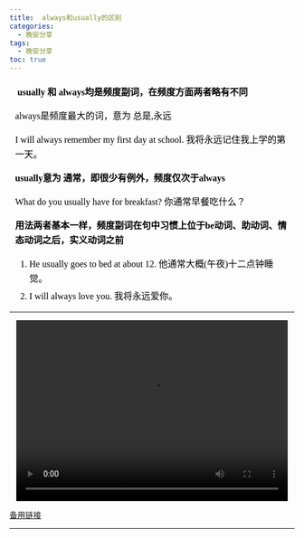 ```yaml
---
title:  always和usually的区别
categories:
  - 晚安分享
tags:
  - 晚安分享
toc: true 
---
```

<!-- 

️ **usually 和 always均是频度副词，在频度方面两者略有不同**

️always是频度最大的词，意为 总是,永远

I will always remember my first day at school. 我将永远记住我上学的第一天。 


**usually意为 通常，即很少有例外，频度仅次于always**

What do you usually have for breakfast? 你通常早餐吃什么？


️**用法两者基本一样，频度副词在句中习惯上位于be动词、助动词、情态动词之后，实义动词之前**

1. He usually goes to bed at about 12. 他通常大概(午夜)十二点钟睡觉。 
2. I will always love you. 我将永远爱你。 -->


<section id="nice" data-tool="mdnice编辑器" data-website="https://www.mdnice.com" style="font-size: 16px; color: black; padding: 0 10px; line-height: 1.6; word-spacing: 0px; letter-spacing: 0px; word-break: break-word; word-wrap: break-word; text-align: left; font-family: Optima-Regular, Optima, PingFangSC-light, PingFangTC-light, 'PingFang SC', Cambria, Cochin, Georgia, Times, 'Times New Roman', serif;"><p data-tool="mdnice编辑器" style="font-size: 16px; padding-top: 8px; padding-bottom: 8px; margin: 0; line-height: 26px; color: black;">️ <strong style="font-weight: bold; color: black;">usually 和 always均是频度副词，在频度方面两者略有不同</strong></p>
<p data-tool="mdnice编辑器" style="font-size: 16px; padding-top: 8px; padding-bottom: 8px; margin: 0; line-height: 26px; color: black;">️always是频度最大的词，意为 总是,永远</p>
<p data-tool="mdnice编辑器" style="font-size: 16px; padding-top: 8px; padding-bottom: 8px; margin: 0; line-height: 26px; color: black;">I will always remember my first day at school. 我将永远记住我上学的第一天。</p>
<p data-tool="mdnice编辑器" style="font-size: 16px; padding-top: 8px; padding-bottom: 8px; margin: 0; line-height: 26px; color: black;"><strong style="font-weight: bold; color: black;">usually意为 通常，即很少有例外，频度仅次于always</strong></p>
<p data-tool="mdnice编辑器" style="font-size: 16px; padding-top: 8px; padding-bottom: 8px; margin: 0; line-height: 26px; color: black;">What do you usually have for breakfast? 你通常早餐吃什么？</p>
<p data-tool="mdnice编辑器" style="font-size: 16px; padding-top: 8px; padding-bottom: 8px; margin: 0; line-height: 26px; color: black;">️<strong style="font-weight: bold; color: black;">用法两者基本一样，频度副词在句中习惯上位于be动词、助动词、情态动词之后，实义动词之前</strong></p>
<ol data-tool="mdnice编辑器" style="margin-top: 8px; margin-bottom: 8px; padding-left: 25px; color: black; list-style-type: decimal;">
<li><section style="margin-top: 5px; margin-bottom: 5px; line-height: 26px; text-align: left; color: rgb(1,1,1); font-weight: 500;">He usually goes to bed at about 12. 他通常大概(午夜)十二点钟睡觉。</section></li><li><section style="margin-top: 5px; margin-bottom: 5px; line-height: 26px; text-align: left; color: rgb(1,1,1); font-weight: 500;">I will always love you. 我将永远爱你。</section></li></ol>
</section>


---

<p style="text-align:center">
   <video width="480" height="320" controls>
       <source src="/video/126.mp4">
   </video>
</p>
 <p><a href="/video/126.mp4">备用链接</a></p>
 
---






